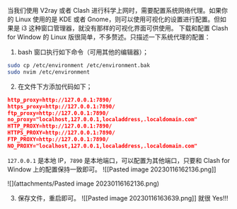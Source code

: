 当我们使用 V2ray 或者 Clash 进行科学上网时，需要配置系统网络代理。如果你的 Linux 使用的是 KDE 或者 Gnome，则可以使用可视化的设置进行配置。但如果是 i3 这种窗口管理器，就没有那样的可视化界面可供使用。
下载和配置 Clash for Window 的 Linux 版很简单，不多赘述。只描述一下系统代理的配置：
1. bash 窗口执行如下命令（可用其他的编辑器）；
```bash
sudo cp /etc/environment /etc/environment.bak
sudo nvim /etc/environment
```
2. 在文件下方添加代码如下；
```json
http_proxy=http://127.0.0.1:7890/ 
https_proxy=http://127.0.0.1:7890/
ftp_proxy=http://127.0.0.1:7890/
no_proxy="localhost,127.0.0.1,localaddress,.localdomain.com"
HTTP_PROXY=http://127.0.0.1:7890/
HTTPS_PROXY=http://127.0.0.1:7890/
FTP_PROXY=http://127.0.0.1:7890/
NO_PROXY="localhost,127.0.0.1,localaddress,.localdomain.com"
```
`127.0.0.1` 是本地 IP，`7890` 是本地端口，可以配置为其他端口，只要和 Clash for Window 上的配置保持一致即可。
![[Pasted image 20230116162136.png]]




![](attachments/Pasted image 20230116162136.png)




3. 保存文件，重启即可。
![[Pasted image 20230116163639.png]]
就很 Yes!!!





